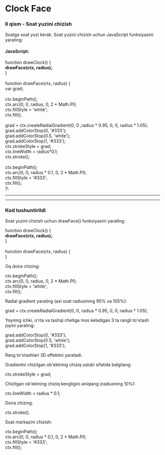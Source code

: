 # Clock Face

### II qism - Soat yuzini chizish

Soatga soat yuzi kerak. Soat yuzini chizish uchun JavaScript funksiyasini yarating:

#### JavaScript:

function drawClock() {\
&#x20; **drawFace(ctx, radius);**\
}\
\
function drawFace(ctx, radius) {\
&#x20; var grad;\
\
&#x20; ctx.beginPath();\
&#x20; ctx.arc(0, 0, radius, 0, 2 \* Math.PI);\
&#x20; ctx.fillStyle = 'white';\
&#x20; ctx.fill();\
\
&#x20; grad = ctx.createRadialGradient(0, 0 ,radius \* 0.95, 0, 0, radius \* 1.05);\
&#x20; grad.addColorStop(0, '#333');\
&#x20; grad.addColorStop(0.5, 'white');\
&#x20; grad.addColorStop(1, '#333');\
&#x20; ctx.strokeStyle = grad;\
&#x20; ctx.lineWidth = radius\*0.1;\
&#x20; ctx.stroke();\
\
&#x20; ctx.beginPath();\
&#x20; ctx.arc(0, 0, radius \* 0.1, 0, 2 \* Math.PI);\
&#x20; ctx.fillStyle = '#333';\
&#x20; ctx.fill();\
}\


***

***

### Kod tushuntirildi

Soat yuzini chizish uchun drawFace() funksiyasini yarating:

function drawClock() {\
&#x20; **drawFace(ctx, radius);**\
}\
\
function drawFace(ctx, radius) {\
}

Oq doira chizing:

ctx.beginPath();\
ctx.arc(0, 0, radius, 0, 2 \* Math.PI);\
ctx.fillStyle = 'white';\
ctx.fill();

Radial gradient yarating (asl soat radiusining 95% va 105%):

grad = ctx.createRadialGradient(0, 0, radius \* 0.95, 0, 0, radius \* 1.05);

Yoyning ichki, o'rta va tashqi chetiga mos keladigan 3 ta rangli to'xtash joyini yarating:

grad.addColorStop(0, '#333');\
grad.addColorStop(0.5, 'white');\
grad.addColorStop(1, '#333');

Rang to'xtashlari 3D effektini yaratadi.

Gradientni chizilgan ob'ektning chiziq uslubi sifatida belgilang:

ctx.strokeStyle = grad;

Chizilgan ob'ektning chiziq kengligini aniqlang (radiusning 10%):

ctx.lineWidth = radius \* 0.1;

Doira chizing:

ctx.stroke();

Soat markazini chizish:

ctx.beginPath();\
ctx.arc(0, 0, radius \* 0.1, 0, 2 \* Math.PI);\
ctx.fillStyle = '#333';\
ctx.fill();

